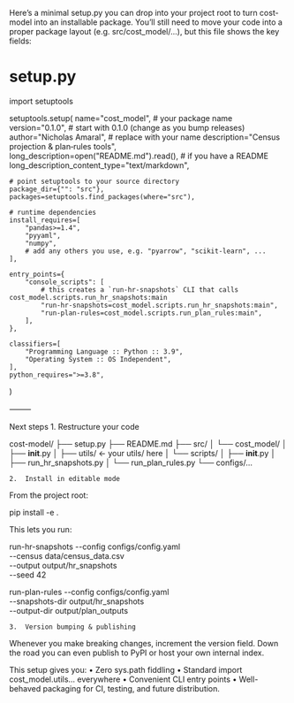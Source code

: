 Here’s a minimal setup.py you can drop into your project root to turn cost-model into an installable package. You’ll still need to move your code into a proper package layout (e.g. src/cost_model/...), but this file shows the key fields:

# setup.py
import setuptools

setuptools.setup(
    name="cost_model",                          # your package name
    version="0.1.0",                            # start with 0.1.0 (change as you bump releases)
    author="Nicholas Amaral",                   # replace with your name
    description="Census projection & plan‐rules tools",
    long_description=open("README.md").read(),  # if you have a README
    long_description_content_type="text/markdown",

    # point setuptools to your source directory
    package_dir={"": "src"},
    packages=setuptools.find_packages(where="src"),

    # runtime dependencies
    install_requires=[
        "pandas>=1.4",
        "pyyaml",
        "numpy",
        # add any others you use, e.g. "pyarrow", "scikit-learn", ...
    ],

    entry_points={
        "console_scripts": [
            # this creates a `run-hr-snapshots` CLI that calls cost_model.scripts.run_hr_snapshots:main
            "run-hr-snapshots=cost_model.scripts.run_hr_snapshots:main",
            "run-plan-rules=cost_model.scripts.run_plan_rules:main",
        ],
    },

    classifiers=[
        "Programming Language :: Python :: 3.9",
        "Operating System :: OS Independent",
    ],
    python_requires=">=3.8",
)



⸻

Next steps
	1.	Restructure your code

cost-model/
├── setup.py
├── README.md
├── src/
│   └── cost_model/
│       ├── __init__.py
│       ├── utils/           ← your utils/ here
│       └── scripts/
│           ├── __init__.py
│           ├── run_hr_snapshots.py
│           └── run_plan_rules.py
└── configs/…


	2.	Install in editable mode
From the project root:

pip install -e .

This lets you run:

run-hr-snapshots --config configs/config.yaml \
                 --census data/census_data.csv \
                 --output output/hr_snapshots \
                 --seed 42

run-plan-rules   --config configs/config.yaml \
                 --snapshots-dir output/hr_snapshots \
                 --output-dir output/plan_outputs


	3.	Version bumping & publishing
Whenever you make breaking changes, increment the version field. Down the road you can even publish to PyPI or host your own internal index.

This setup gives you:
	•	Zero sys.path fiddling
	•	Standard import cost_model.utils… everywhere
	•	Convenient CLI entry points
	•	Well-behaved packaging for CI, testing, and future distribution.